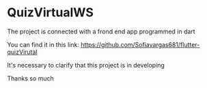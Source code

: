 # QuizVirtualWS


The project is connected with a frond end app programmed in dart

You can find it in this link: https://github.com/Sofiavargas681/flutter-quizVirutal

It's necessary to clarify that this project is in developing

Thanks so much
